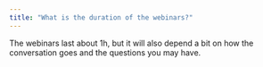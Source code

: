 ```yaml
---
title: "What is the duration of the webinars?"
---
```


The webinars last about 1h, but it will also depend a bit on how the conversation goes and the questions you may have.
